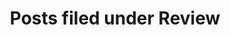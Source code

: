 ---
tag: review
permalink: blog/category/review
title: Posts filed under Review
pagination:
    enabled: true
    category: review
---